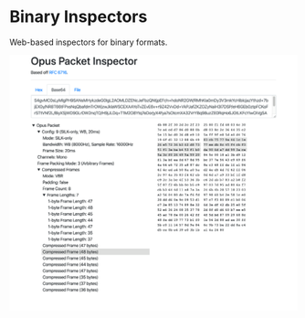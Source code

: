 # Binary Inspectors

Web-based inspectors for binary formats.

![Opus Inspector Screenshot](./demo.png)
